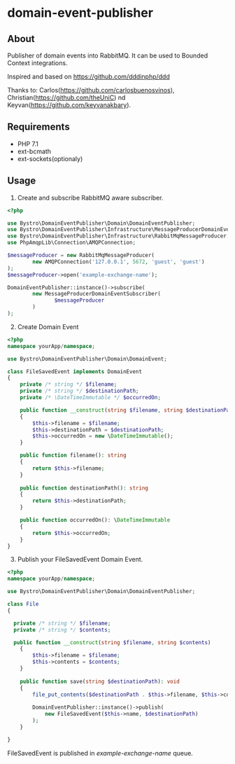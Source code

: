 domain-event-publisher
==================

## About
Publisher of domain events into RabbitMQ. It can be used to Bounded Context integrations.

Inspired and based on https://github.com/dddinphp/ddd

Thanks to: Carlos(https://github.com/carlosbuenosvinos), Christian(https://github.com/theUniC) nd Keyvan(https://github.com/keyvanakbary).

## Requirements
* PHP 7.1
* ext-bcmath
* ext-sockets(optionaly)

## Usage
1. Create and subscribe RabbitMQ aware subscriber.
```php
<?php

use Bystro\DomainEventPublisher\Domain\DomainEventPublisher;
use Bystro\DomainEventPublisher\Infrastructure\MessageProducerDomainEventSubscriber;
use Bystro\DomainEventPublisher\Infrastructure\RabbitMqMessageProducer;
use PhpAmqpLib\Connection\AMQPConnection;

$messageProducer = new RabbitMqMessageProducer(
        new AMQPConnection('127.0.0.1', 5672, 'guest', 'guest')
);
$messageProducer->open('example-exchange-name');

DomainEventPublisher::instance()->subscribe(
        new MessageProducerDomainEventSubscriber(
               $messageProducer 
        )
);

```

2. Create Domain Event
```php
<?php
namespace yourApp/namespace;

use Bystro\DomainEventPublisher\Domain\DomainEvent;

class FileSavedEvent implements DomainEvent
{
    private /* string */ $filename;
    private /* string */ $destinationPath;    
    private /* \DateTimeImmutable */ $occurredOn;

    public function __construct(string $filename, string $destinationPath)
    {
        $this->filename = $filename;
        $this->destinationPath = $destinationPath;
        $this->occurredOn = new \DateTimeImmutable();
    }

    public function filename(): string
    {
        return $this->filename;
    }
    
    public function destinationPath(): string
    {
        return $this->destinationPath;
    }

    public function occurredOn(): \DateTimeImmutable
    {
        return $this->occurredOn;
    }
}

```

3. Publish your FileSavedEvent Domain Event.
```php
<?php
namespace yourApp/namespace;

use Bystro\DomainEventPublisher\Domain\DomainEventPublisher;

class File
{

  private /* string */ $filename;
  private /* string */ $contents;

  public function __construct(string $filename, string $contents)
    {
        $this->filename = $filename;
        $this->contents = $contents;
    }
    
    public function save(string $destinationPath): void
    {        
        file_put_contents($destinationPath . $this->filename, $this->contents);
        
        DomainEventPublisher::instance()->publish(
            new FileSavedEvent($this->name, $destinationPath)
        );        
    }

}

```

FileSavedEvent is published in *example-exchange-name* queue.

